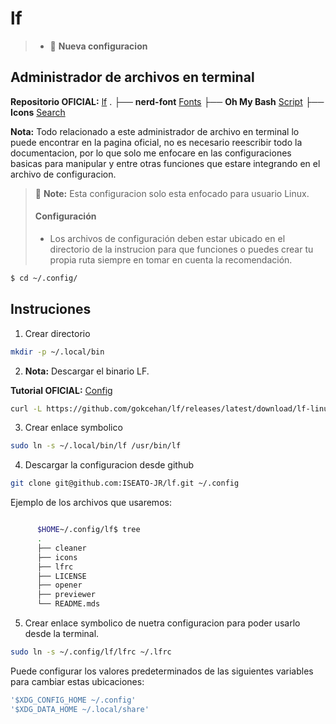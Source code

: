 # lf
> * :memo: **Nueva configuracion**
## Administrador de archivos en terminal

**Repositorio OFICIAL:**  [lf](https://github.com/gokcehan/lf)
.
├── **nerd-font** [Fonts](https://www.nerdfonts.com/)
├── **Oh My Bash** [Script](https://ohmybash.nntoan.com/)
├── **Icons** [Search](https://www.nerdfonts.com/cheat-sheet)

**Nota:** Todo relacionado a este administrador de archivo en terminal lo puede encontrar en la pagina oficial, no es necesario reescribir todo la documentacion, por lo que solo me enfocare en las configuraciones basicas para manipular y entre otras funciones que estare integrando en el archivo de configuracion.

> :memo: **Note:** Esta configuracion solo esta enfocado para usuario Linux.
> #### Configuración 
>
> - Los archivos de configuración deben estar ubicado en el directorio de la instrucion para que funciones o puedes crear tu propia ruta siempre en tomar en cuenta la recomendación.
```bash
$ cd ~/.config/
```

## Instruciones
01. Crear directorio
```bash
mkdir -p ~/.local/bin
```
02. **Nota:** Descargar el binario LF.

**Tutorial OFICIAL:** [Config](https://github.com/gokcehan/lf/wiki/Tutorial)
```bash
curl -L https://github.com/gokcehan/lf/releases/latest/download/lf-linux-amd64.tar.gz | tar xzC ~/.local/bin
```

03. Crear enlace symbolico
```bash
sudo ln -s ~/.local/bin/lf /usr/bin/lf
```

04. Descargar la configuracion desde github
```bash
git clone git@github.com:ISEATO-JR/lf.git ~/.config
```
Ejemplo de los archivos que usaremos:
```zsh

      $HOME~/.config/lf$ tree
      .
      ├── cleaner
      ├── icons
      ├── lfrc
      ├── LICENSE
      ├── opener
      ├── previewer
      └── README.mds
```
05.  Crear enlace symbolico de nuetra configuracion para poder usarlo desde la terminal.
```bash
sudo ln -s ~/.config/lf/lfrc ~/.lfrc
```
Puede configurar los valores predeterminados de las siguientes variables para cambiar estas ubicaciones:
```bash
'$XDG_CONFIG_HOME ~/.config'
'$XDG_DATA_HOME ~/.local/share'
```
